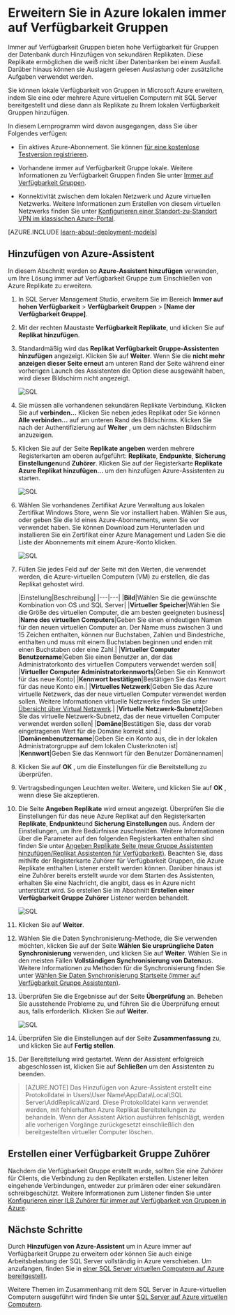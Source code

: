<properties
    pageTitle="Erweitern der lokalen immer auf Verfügbarkeit von Gruppen in Azure | Microsoft Azure"
    description="In diesem Lernprogramm erstellte, mit dem Bereitstellungsmodell klassischen Ressourcen verwendet, und beschreibt, wie der hinzufügen-Assistent in SQL Server Management Studio (SSMS) verwenden, um einer Kopie immer auf Availability Group in Azure hinzuzufügen."
    services="virtual-machines-windows"
    documentationCenter="na"
    authors="MikeRayMSFT"
    manager="jhubbard"
    editor=""
    tags="azure-service-management"/>

<tags
    ms.service="virtual-machines-windows"
    ms.devlang="na"
    ms.topic="article"
    ms.tgt_pltfrm="vm-windows-sql-server"
    ms.workload="infrastructure-services"
    ms.date="07/12/2016"
    ms.author="MikeRayMSFT" />

# <a name="extend-on-premises-always-on-availability-groups-to-azure"></a>Erweitern Sie in Azure lokalen immer auf Verfügbarkeit Gruppen

Immer auf Verfügbarkeit Gruppen bieten hohe Verfügbarkeit für Gruppen der Datenbank durch Hinzufügen von sekundären Replikaten. Diese Replikate ermöglichen die weiß nicht über Datenbanken bei einem Ausfall. Darüber hinaus können sie Auslagern gelesen Auslastung oder zusätzliche Aufgaben verwendet werden.

Sie können lokale Verfügbarkeit von Gruppen in Microsoft Azure erweitern, indem Sie eine oder mehrere Azure virtuellen Computern mit SQL Server bereitgestellt und diese dann als Replikate zu Ihrem lokalen Verfügbarkeit Gruppen hinzufügen.

In diesem Lernprogramm wird davon ausgegangen, dass Sie über Folgendes verfügen:

- Ein aktives Azure-Abonnement. Sie können [für eine kostenlose Testversion registrieren](https://azure.microsoft.com/pricing/free-trial/).

- Vorhandene immer auf Verfügbarkeit Gruppe lokale. Weitere Informationen zu Verfügbarkeit Gruppen finden Sie unter [Immer auf Verfügbarkeit Gruppen](https://msdn.microsoft.com/library/hh510230.aspx).

- Konnektivität zwischen dem lokalen Netzwerk und Azure virtuellen Netzwerks. Weitere Informationen zum Erstellen von diesem virtuellen Netzwerks finden Sie unter [Konfigurieren einer Standort-zu-Standort VPN im klassischen Azure-Portal](../vpn-gateway/vpn-gateway-site-to-site-create.md).

[AZURE.INCLUDE [learn-about-deployment-models](../../includes/learn-about-deployment-models-classic-include.md)]

## <a name="add-azure-replica-wizard"></a>Hinzufügen von Azure-Assistent

In diesem Abschnitt werden so **Azure-Assistent hinzufügen** verwenden, um Ihre Lösung immer auf Verfügbarkeit Gruppe zum Einschließen von Azure Replikate zu erweitern.

1. In SQL Server Management Studio, erweitern Sie im Bereich **Immer auf hohen Verfügbarkeit** > **Verfügbarkeit Gruppen** > **[Name der Verfügbarkeit Gruppe]**.

1. Mit der rechten Maustaste **Verfügbarkeit Replikate**, und klicken Sie auf **Replikat hinzufügen**.

1. Standardmäßig wird das **Replikat Verfügbarkeit Gruppe-Assistenten hinzufügen** angezeigt. Klicken Sie auf **Weiter**.  Wenn Sie die **nicht mehr anzeigen dieser Seite erneut** am unteren Rand der Seite während einer vorherigen Launch des Assistenten die Option diese ausgewählt haben, wird dieser Bildschirm nicht angezeigt.

    ![SQL](./media/virtual-machines-windows-classic-sql-onprem-availability/IC742861.png)

1. Sie müssen alle vorhandenen sekundären Replikate Verbindung. Klicken Sie auf **verbinden...** Klicken Sie neben jedes Replikat oder Sie können **Alle verbinden...** auf am unteren Rand des Bildschirms. Klicken Sie nach der Authentifizierung auf **Weiter** , um dem nächsten Bildschirm anzuzeigen.

1. Klicken Sie auf der Seite **Replikate angeben** werden mehrere Registerkarten am oberen aufgeführt: **Replikate**, **Endpunkte**, **Sicherung Einstellungen**und **Zuhörer**. Klicken Sie auf der Registerkarte **Replikate** **Azure Replikat hinzufügen...** um den hinzufügen Azure-Assistenten zu starten.

    ![SQL](./media/virtual-machines-windows-classic-sql-onprem-availability/IC742863.png)

1. Wählen Sie vorhandenes Zertifikat Azure Verwaltung aus lokalen Zertifikat Windows Store, wenn Sie vor installiert haben. Wählen Sie aus, oder geben Sie die Id eines Azure-Abonnements, wenn Sie vor verwendet haben. Sie können Download zum Herunterladen und installieren Sie ein Zertifikat einer Azure Management und Laden Sie die Liste der Abonnements mit einem Azure-Konto klicken.

    ![SQL](./media/virtual-machines-windows-classic-sql-onprem-availability/IC742864.png)

1. Füllen Sie jedes Feld auf der Seite mit den Werten, die verwendet werden, die Azure-virtuellen Computern (VM) zu erstellen, die das Replikat gehostet wird.

  	|Einstellung|Beschreibung|
|---|---|
|**Bild**|Wählen Sie die gewünschte Kombination von OS und SQL Server|
|**Virtueller Speicher**|Wählen Sie die Größe des virtuellen Computer, die am besten geeigneten business|
|**Name des virtuellen Computers**|Geben Sie einen eindeutigen Namen für den neuen virtuellen Computer an. Der Name muss zwischen 3 und 15 Zeichen enthalten, können nur Buchstaben, Zahlen und Bindestriche, enthalten und muss mit einem Buchstaben beginnen und enden mit einen Buchstaben oder eine Zahl.|
|**Virtueller Computer Benutzername**|Geben Sie einen Benutzer an, der das Administratorkonto des virtuellen Computers verwendet werden soll|
|**Virtueller Computer Administratorkennworts**|Geben Sie ein Kennwort für das neue Konto|
|**Kennwort bestätigen**|Bestätigen Sie das Kennwort für das neue Konto ein.|
|**Virtuelles Netzwerk**|Geben Sie das Azure virtuelle Netzwerk, das der neue virtuellen Computer verwendet werden sollen. Weitere Informationen virtuelle Netzwerke finden Sie unter [Übersicht über Virtual Netzwerk](../virtual-network/virtual-networks-overview.md).|
|**Virtuelle Netzwerk-Subnetz**|Geben Sie das virtuelle Netzwerk-Subnetz, das der neue virtuellen Computer verwendet werden sollen|
|**Domäne**|Bestätigen Sie, dass der vorab eingetragenen Wert für die Domäne korrekt sind.|
|**Domänenbenutzername**|Geben Sie ein Konto aus, die in der lokalen Administratorgruppe auf dem lokalen Clusterknoten ist|
|**Kennwort**|Geben Sie das Kennwort für den Benutzer Domänennamen|

1. Klicken Sie auf **OK** , um die Einstellungen für die Bereitstellung zu überprüfen.

1. Vertragsbedingungen Leuchten weiter. Weitere, und klicken Sie auf **OK** , wenn diese Sie akzeptieren.

1. Die Seite **Angeben Replikate** wird erneut angezeigt. Überprüfen Sie die Einstellungen für das neue Azure Replikat auf den Registerkarten **Replikate**, **Endpunkte**und **Sicherung Einstellungen** aus. Ändern der Einstellungen, um Ihre Bedürfnisse zuschneiden.  Weitere Informationen über die Parameter auf den folgenden Registerkarten enthalten sind finden Sie unter [Angeben Replikate Seite (neue Gruppe Assistenten hinzufügen/Replikat Assistenten für Verfügbarkeit)](https://msdn.microsoft.com/library/hh213088.aspx). Beachten Sie, dass mithilfe der Registerkarte Zuhörer für Verfügbarkeit Gruppen, die Azure Replikate enthalten Listener erstellt werden können. Darüber hinaus ist eine Zuhörer bereits erstellt wurde vor dem Starten des Assistenten, erhalten Sie eine Nachricht, die angibt, dass es in Azure nicht unterstützt wird. So erstellen Sie im Abschnitt **Erstellen einer Verfügbarkeit Gruppe Zuhörer** Listener werden behandelt.

    ![SQL](./media/virtual-machines-windows-classic-sql-onprem-availability/IC742865.png)

1. Klicken Sie auf **Weiter**.

1. Wählen Sie die Daten Synchronisierung-Methode, die Sie verwenden möchten, klicken Sie auf der Seite **Wählen Sie ursprüngliche Daten Synchronisierung** verwenden, und klicken Sie auf **Weiter**. Wählen Sie in den meisten Fällen **Vollständigen Synchronisierung von Daten**aus. Weitere Informationen zu Methoden für die Synchronisierung finden Sie unter [Wählen Sie Daten Synchronisierung Startseite (immer auf Verfügbarkeit Gruppe Assistenten)](https://msdn.microsoft.com/library/hh231021.aspx).

1. Überprüfen Sie die Ergebnisse auf der Seite **Überprüfung** an. Beheben Sie ausstehende Probleme zu, und führen Sie die Überprüfung erneut aus, falls erforderlich. Klicken Sie auf **Weiter**.

    ![SQL](./media/virtual-machines-windows-classic-sql-onprem-availability/IC742866.png)

1. Überprüfen Sie die Einstellungen auf der Seite **Zusammenfassung** zu, und klicken Sie auf **Fertig stellen**.

1. Der Bereitstellung wird gestartet. Wenn der Assistent erfolgreich abgeschlossen ist, klicken Sie auf **Schließen** um den Assistenten zu beenden.

>[AZURE.NOTE] Das Hinzufügen von Azure-Assistent erstellt eine Protokolldatei in Users\User Name\AppData\Local\SQL Server\AddReplicaWizard. Diese Protokolldatei kann verwendet werden, mit fehlerhaften Azure Replikat Bereitstellungen zu behandeln. Wenn der Assistent Aktion ausführen fehlschlägt, werden alle vorherigen Vorgänge zurückgesetzt einschließlich den bereitgestellten virtueller Computer löschen.

## <a name="create-an-availability-group-listener"></a>Erstellen einer Verfügbarkeit Gruppe Zuhörer

Nachdem die Verfügbarkeit Gruppe erstellt wurde, sollten Sie eine Zuhörer für Clients, die Verbindung zu den Replikaten erstellen. Listener leiten eingehende Verbindungen, entweder zur primären oder einer sekundären schreibgeschützt. Weitere Informationen zum Listener finden Sie unter [Konfigurieren einer ILB Zuhörer für immer auf Verfügbarkeit von Gruppen in Azure](virtual-machines-windows-classic-ps-sql-int-listener.md).

## <a name="next-steps"></a>Nächste Schritte

Durch **Hinzufügen von Azure-Assistent** um in Azure immer auf Verfügbarkeit Gruppe zu erweitern oder können Sie auch einige Arbeitsbelastung der SQL Server vollständig in Azure verschieben. Um anzufangen, finden Sie in [einer SQL Server virtuellen Computern auf Azure bereitgestellt](virtual-machines-windows-portal-sql-server-provision.md).

Weitere Themen im Zusammenhang mit dem SQL Server in Azure-virtuellen Computern ausgeführt wird finden Sie unter [SQL Server auf Azure virtuellen Computern](virtual-machines-windows-sql-server-iaas-overview.md).
